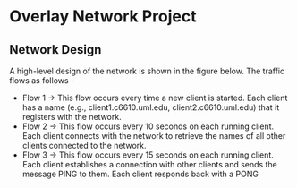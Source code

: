 # Overlay Network Project
## Network Design
A high-level design of the network is shown in the figure below. The traffic flows as follows -
- Flow 1 -> This flow occurs every time a new client is started. Each client has a name (e.g.,
client1.c6610.uml.edu, client2.c6610.uml.edu) that it registers with the network.
- Flow 2 -> This flow occurs every 10 seconds on each running client. Each client connects with the
network to retrieve the names of all other clients connected to the network.
- Flow 3 -> This flow occurs every 15 seconds on each running client. Each client establishes a connection
with other clients and sends the message PING to them. Each client responds back with a PONG

